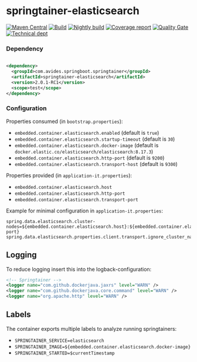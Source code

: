 # springtainer-elasticsearch

[![Maven Central](https://maven-badges.herokuapp.com/maven-central/com.avides.springboot.springtainer/springtainer-elasticsearch/badge.svg)](https://maven-badges.herokuapp.com/maven-central/com.avides.springboot.springtainer/springtainer-elasticsearch)
[![Build](https://github.com/springtainer/springtainer-elasticsearch/workflows/release/badge.svg)](https://github.com/springtainer/springtainer-elasticsearch/actions)
[![Nightly build](https://github.com/springtainer/springtainer-elasticsearch/workflows/nightly/badge.svg)](https://github.com/springtainer/springtainer-elasticsearch/actions)
[![Coverage report](https://sonarcloud.io/api/project_badges/measure?project=springtainer_springtainer-elasticsearch&metric=coverage)](https://sonarcloud.io/dashboard?id=springtainer_springtainer-elasticsearch)
[![Quality Gate](https://sonarcloud.io/api/project_badges/measure?project=springtainer_springtainer-elasticsearch&metric=alert_status)](https://sonarcloud.io/dashboard?id=springtainer_springtainer-elasticsearch)
[![Technical dept](https://sonarcloud.io/api/project_badges/measure?project=springtainer_springtainer-elasticsearch&metric=sqale_index)](https://sonarcloud.io/dashboard?id=springtainer_springtainer-elasticsearch)

### Dependency

```xml

<dependency>
  <groupId>com.avides.springboot.springtainer</groupId>
  <artifactId>springtainer-elasticsearch</artifactId>
  <version>2.0.1-RC1</version>
  <scope>test</scope>
</dependency>
```

### Configuration

Properties consumed (in `bootstrap.properties`):

- `embedded.container.elasticsearch.enabled` (default is `true`)
- `embedded.container.elasticsearch.startup-timeout` (default is `30`)
- `embedded.container.elasticsearch.docker-image` (default is `docker.elastic.co/elasticsearch/elasticsearch:8.17.3`)
- `embedded.container.elasticsearch.http-port` (default is `9200`)
- `embedded.container.elasticsearch.transport-host` (default is `9300`)

Properties provided (in `application-it.properties`):

- `embedded.container.elasticsearch.host`
- `embedded.container.elasticsearch.http-port`
- `embedded.container.elasticsearch.transport-port`

Example for minimal configuration in `application-it.properties`:

```
spring.data.elasticsearch.cluster-nodes=${embedded.container.elasticsearch.host}:${embedded.container.elasticsearch.transport-port}
spring.data.elasticsearch.properties.client.transport.ignore_cluster_name=true
```

## Logging

To reduce logging insert this into the logback-configuration:

```xml
<!-- Springtainer -->
<logger name="com.github.dockerjava.jaxrs" level="WARN" />
<logger name="com.github.dockerjava.core.command" level="WARN" />
<logger name="org.apache.http" level="WARN" />
```

## Labels

The container exports multiple labels to analyze running springtainers:

- `SPRINGTAINER_SERVICE=elasticsearch`
- `SPRINGTAINER_IMAGE=${embedded.container.elasticsearch.docker-image}`
- `SPRINGTAINER_STARTED=$currentTimestamp`
